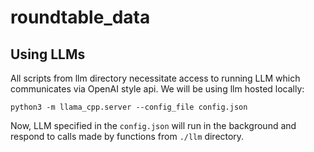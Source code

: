 # roundtable_data



## Using LLMs
All scripts from llm directory necessitate access to running LLM which communicates via OpenAI style api.
We will be using llm hosted locally:

```
python3 -m llama_cpp.server --config_file config.json
```

Now, LLM specified in the `config.json` will run in the background and respond to calls made by functions
from `./llm` directory.
